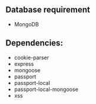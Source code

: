 ## Database requirement
- MongoDB

## Dependencies:  
- cookie-parser
- express
- mongoose
- passport
- passport-local
- passport-local-mongoose
- xss
